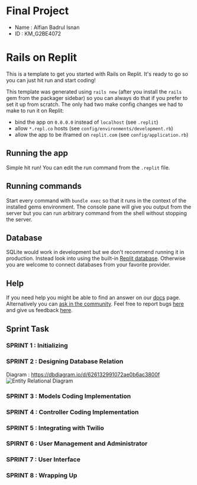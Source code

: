 # Final Project
- Name : Alfian Badrul Isnan
- ID : KM_G2BE4072

# Rails on Replit

This is a template to get you started with Rails on Replit. It's ready to go so you can just hit run and start coding!

This template was generated using `rails new` (after you install the `rails` gem from the packager sidebar) so you can always do that if you prefer to set it up from scratch. The only had two make config changes we had to make to run it on Replit:

- bind the app on `0.0.0.0` instead of `localhost` (see `.replit`)
- allow `*.repl.co` hosts (see `config/environments/development.rb`)
- allow the app to be iframed on `replit.com` (see `config/application.rb`)

## Running the app

Simple hit run! You can edit the run command from the `.replit` file.

## Running commands

Start every command with `bundle exec` so that it runs in the context of the installed gems environment. The console pane will give you output from the server but you can run arbitrary command from the shell without stopping the server.

## Database

SQLite would work in development but we don't recommend running it in production. Instead look into using the built-in [Replit database](http://docs.replit.com/misc/database). Otherwise you are welcome to connect databases from your favorite provider. 

## Help

If you need help you might be able to find an answer on our [docs](https://docs.replit.com) page. Alternatively you can [ask in the community](https://replit.com/talk/ask). Feel free to report bugs [here](https://replit.com/bugs) and give us feedback [here](https://Replit/feedback).

## Sprint Task
### SPRINT 1 : Initializing
### SPRINT 2 : Designing Database Relation

Diagram : https://dbdiagram.io/d/626132991072ae0b6ac3800f
![Entity Relational Diagram](url "./dbdiagram.png")

<!-- - Default : created_at, modified_at, created_by

- User : name, email, password, phone, address, is_admin
- Category : name, description
- Tags : name
- Menu : name, price, stock, FK:Category, description
- TagRelation : FK:Menu, FK:Tags
- Voucher : min_subtotal, max_discount, discount, name, code, description, is_active, stock, valid_thru
- Invoice : customer:FK:User, waiter:FK:User, subtotal, voucher, total, charge, return, paid_at, sent_at, done_at
- Order : FK:Menu, real_price, quantity, FK:Invoice -->
  
### SPRINT 3 : Models Coding Implementation
### SPRINT 4 : Controller Coding Implementation
### SPRINT 5 : Integrating with Twilio
### SPIRNT 6 : User Management and Administrator
### SPRINT 7 : User Interface
### SPRINT 8 : Wrapping Up